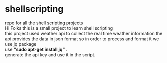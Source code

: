 # shellscripting
repo for all the shell scripting projects <br>
Hi Folks this is a small project to learn shell scripting <br>
this project used weather api to collect the real time weather information the api provides the data in json format so in order to process and format it we use jq package <br>
use  <b>"sudo apt-get install jq" </b>. <br>
generate the api key and use it in the script.<br>
